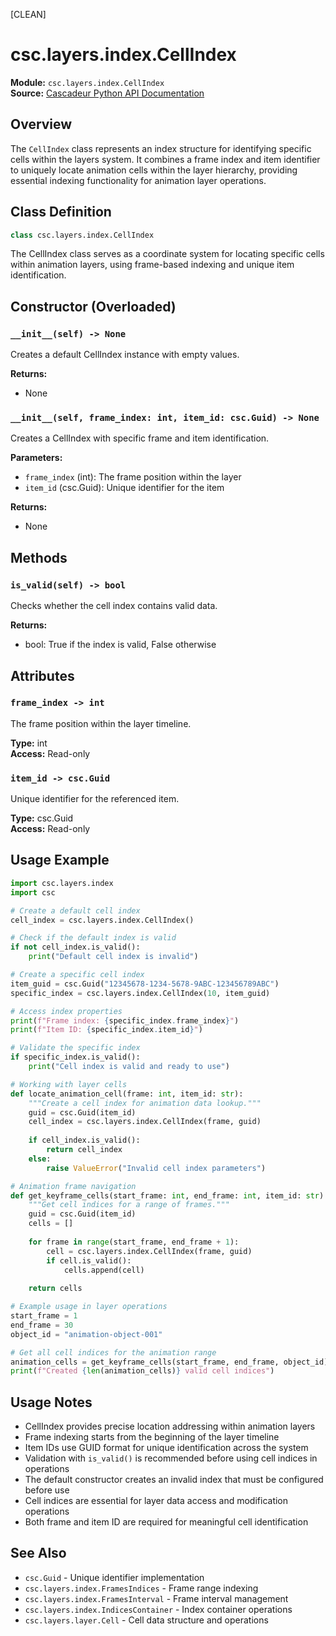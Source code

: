 [CLEAN]

# csc.layers.index.CellIndex

**Module:** `csc.layers.index.CellIndex`  
**Source:** [Cascadeur Python API Documentation](https://cascadeur.com/python-api/_generate/csc.layers.index.CellIndex.html)

## Overview

The `CellIndex` class represents an index structure for identifying specific cells within the layers system. It combines a frame index and item identifier to uniquely locate animation cells within the layer hierarchy, providing essential indexing functionality for animation layer operations.

## Class Definition

```python
class csc.layers.index.CellIndex
```

The CellIndex class serves as a coordinate system for locating specific cells within animation layers, using frame-based indexing and unique item identification.

## Constructor (Overloaded)

### `__init__(self) -> None`

Creates a default CellIndex instance with empty values.

**Returns:**
- None

### `__init__(self, frame_index: int, item_id: csc.Guid) -> None`

Creates a CellIndex with specific frame and item identification.

**Parameters:**
- `frame_index` (int): The frame position within the layer
- `item_id` (csc.Guid): Unique identifier for the item

**Returns:**
- None

## Methods

### `is_valid(self) -> bool`

Checks whether the cell index contains valid data.

**Returns:**
- bool: True if the index is valid, False otherwise

## Attributes

### `frame_index -> int`

The frame position within the layer timeline.

**Type:** int  
**Access:** Read-only

### `item_id -> csc.Guid`

Unique identifier for the referenced item.

**Type:** csc.Guid  
**Access:** Read-only

## Usage Example

```python
import csc.layers.index
import csc

# Create a default cell index
cell_index = csc.layers.index.CellIndex()

# Check if the default index is valid
if not cell_index.is_valid():
    print("Default cell index is invalid")

# Create a specific cell index
item_guid = csc.Guid("12345678-1234-5678-9ABC-123456789ABC")
specific_index = csc.layers.index.CellIndex(10, item_guid)

# Access index properties
print(f"Frame index: {specific_index.frame_index}")
print(f"Item ID: {specific_index.item_id}")

# Validate the specific index
if specific_index.is_valid():
    print("Cell index is valid and ready to use")

# Working with layer cells
def locate_animation_cell(frame: int, item_id: str):
    """Create a cell index for animation data lookup."""
    guid = csc.Guid(item_id)
    cell_index = csc.layers.index.CellIndex(frame, guid)
    
    if cell_index.is_valid():
        return cell_index
    else:
        raise ValueError("Invalid cell index parameters")

# Animation frame navigation
def get_keyframe_cells(start_frame: int, end_frame: int, item_id: str):
    """Get cell indices for a range of frames."""
    guid = csc.Guid(item_id)
    cells = []
    
    for frame in range(start_frame, end_frame + 1):
        cell = csc.layers.index.CellIndex(frame, guid)
        if cell.is_valid():
            cells.append(cell)
    
    return cells

# Example usage in layer operations
start_frame = 1
end_frame = 30
object_id = "animation-object-001"

# Get all cell indices for the animation range
animation_cells = get_keyframe_cells(start_frame, end_frame, object_id)
print(f"Created {len(animation_cells)} valid cell indices")
```

## Usage Notes

- CellIndex provides precise location addressing within animation layers
- Frame indexing starts from the beginning of the layer timeline
- Item IDs use GUID format for unique identification across the system
- Validation with `is_valid()` is recommended before using cell indices in operations
- The default constructor creates an invalid index that must be configured before use
- Cell indices are essential for layer data access and modification operations
- Both frame and item ID are required for meaningful cell identification

## See Also

- `csc.Guid` - Unique identifier implementation
- `csc.layers.index.FramesIndices` - Frame range indexing
- `csc.layers.index.FramesInterval` - Frame interval management
- `csc.layers.index.IndicesContainer` - Index container operations
- `csc.layers.layer.Cell` - Cell data structure and operations